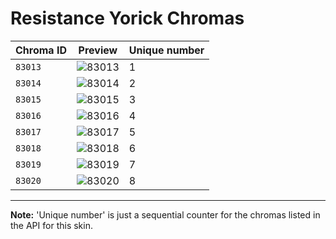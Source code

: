 # Resistance Yorick Chromas

| Chroma ID | Preview | Unique number |
|---|---|---|
| `83013` | ![83013](https://raw.communitydragon.org/latest/plugins/rcp-be-lol-game-data/global/default/v1/champion-chroma-images/83/83013.png) | 1 |
| `83014` | ![83014](https://raw.communitydragon.org/latest/plugins/rcp-be-lol-game-data/global/default/v1/champion-chroma-images/83/83014.png) | 2 |
| `83015` | ![83015](https://raw.communitydragon.org/latest/plugins/rcp-be-lol-game-data/global/default/v1/champion-chroma-images/83/83015.png) | 3 |
| `83016` | ![83016](https://raw.communitydragon.org/latest/plugins/rcp-be-lol-game-data/global/default/v1/champion-chroma-images/83/83016.png) | 4 |
| `83017` | ![83017](https://raw.communitydragon.org/latest/plugins/rcp-be-lol-game-data/global/default/v1/champion-chroma-images/83/83017.png) | 5 |
| `83018` | ![83018](https://raw.communitydragon.org/latest/plugins/rcp-be-lol-game-data/global/default/v1/champion-chroma-images/83/83018.png) | 6 |
| `83019` | ![83019](https://raw.communitydragon.org/latest/plugins/rcp-be-lol-game-data/global/default/v1/champion-chroma-images/83/83019.png) | 7 |
| `83020` | ![83020](https://raw.communitydragon.org/latest/plugins/rcp-be-lol-game-data/global/default/v1/champion-chroma-images/83/83020.png) | 8 |

---

**Note:** 'Unique number' is just a sequential counter for the chromas listed in the API for this skin.